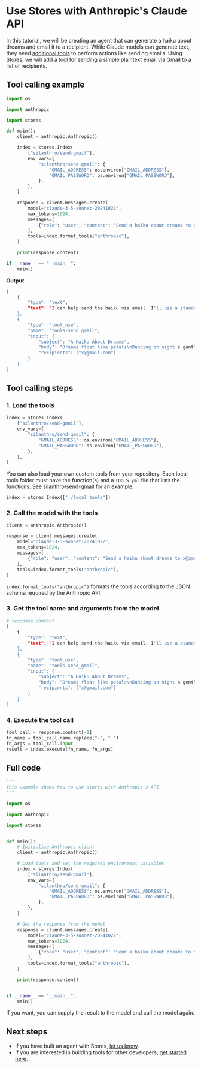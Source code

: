 # Use Stores with Anthropic's Claude API

In this tutorial, we will be creating an agent that can generate a haiku about dreams and email it to a recipient. While Claude models can generate text, they need [additional tools](https://docs.anthropic.com/en/docs/build-with-claude/tool-use/overview) to perform actions like sending emails. Using Stores, we will add a tool for sending a simple plaintext email via Gmail to a list of recipients.

## Tool calling example

```python
import os

import anthropic

import stores

def main():
    client = anthropic.Anthropic()

    index = stores.Index(
        ["silanthro/send-gmail"],
        env_vars={
            "silanthro/send-gmail": {
                "GMAIL_ADDRESS": os.environ["GMAIL_ADDRESS"],
                "GMAIL_PASSWORD": os.environ["GMAIL_PASSWORD"],
            },
        },
    )

    response = client.messages.create(
        model="claude-3-5-sonnet-20241022",
        max_tokens=1024,
        messages=[
            {"role": "user", "content": "Send a haiku about dreams to x@gmail.com"}
        ],
        tools=index.format_tools("anthropic"),
    )

    print(response.content)

if __name__ == "__main__":
    main()
```

**Output**

```bash
[
    {
        "type": "text",
        "text": "I can help send the haiku via email. I'll use a standard haiku format (5-7-5 syllables) and send it through Gmail. Let me do that for you.",
    },
    {
        "type": "tool_use",
        "name": "tools-send_gmail",
        "input": {
            "subject": "A Haiku About Dreams",
            "body": "Dreams float like petals\nDancing on night's gentle breeze\nInto morning's light",
            "recipients": ["x@gmail.com"]
        }
    }
]
```

## Tool calling steps

### 1. Load the tools

```python
index = stores.Index(
    ["silanthro/send-gmail"],
    env_vars={
        "silanthro/send-gmail": {
            "GMAIL_ADDRESS": os.environ["GMAIL_ADDRESS"],
            "GMAIL_PASSWORD": os.environ["GMAIL_PASSWORD"],
        },
    },
)
```

You can also load your own custom tools from your repository. Each local tools folder must have the function(s) and a `TOOLS.yml` file that lists the functions. See [silanthro/send-gmail](https://github.com/silanthro/send-gmail) for an example.

```python
index = stores.Index(["./local_tools"])
```

### 2. Call the model with the tools

```python
client = anthropic.Anthropic()

response = client.messages.create(
    model="claude-3-5-sonnet-20241022",
    max_tokens=1024,
    messages=[
        {"role": "user", "content": "Send a haiku about dreams to x@gmail.com"}
    ],
    tools=index.format_tools("anthropic"),
)
```

`index.format_tools("anthropic")` formats the tools according to the JSON schema required by the Anthropic API.

### 3. Get the tool name and arguments from the model

```bash
# response.content
[
    {
        "type": "text",
        "text": "I can help send the haiku via email. I'll use a standard haiku format (5-7-5 syllables) and send it through Gmail. Let me do that for you.",
    },
    {
        "type": "tool_use",
        "name": "tools-send_gmail",
        "input": {
            "subject": "A Haiku About Dreams",
            "body": "Dreams float like petals\nDancing on night's gentle breeze\nInto morning's light",
            "recipients": ["x@gmail.com"]
        }
    }
]
```

### 4. Execute the tool call

```python
tool_call = response.content[-1]
fn_name = tool_call.name.replace("-", ".")
fn_args = tool_call.input
result = index.execute(fn_name, fn_args)
```

## Full code

```python
"""
This example shows how to use stores with Anthropic's API.
"""

import os

import anthropic

import stores


def main():
    # Initialize Anthropic client
    client = anthropic.Anthropic()

    # Load tools and set the required environment variables
    index = stores.Index(
        ["silanthro/send-gmail"],
        env_vars={
            "silanthro/send-gmail": {
                "GMAIL_ADDRESS": os.environ["GMAIL_ADDRESS"],
                "GMAIL_PASSWORD": os.environ["GMAIL_PASSWORD"],
            },
        },
    )

    # Get the response from the model
    response = client.messages.create(
        model="claude-3-5-sonnet-20241022",
        max_tokens=1024,
        messages=[
            {"role": "user", "content": "Send a haiku about dreams to x@gmail.com"}
        ],
        tools=index.format_tools("anthropic"),
    )

    print(response.content)


if __name__ == "__main__":
    main()

```

If you want, you can supply the result to the model and call the model again.

## Next steps

- If you have built an agent with Stores, [let us know](http://twitter.com/alfred_lua).
- If you are interested in building tools for other developers, [get started here](/contribute).
